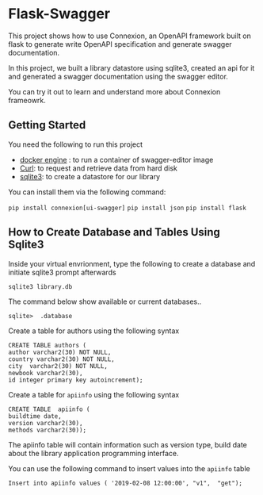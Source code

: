 # Flask-Swagger

This project shows how to use Connexion, an OpenAPI framework built on flask to generate write OpenAPI specification and 
generate swagger documentation.  

In this project, we built a library datastore using sqlite3, created an api for it and generated a swagger documentation using the swagger editor.

You can try it out to learn and understand more about Connexion frameowrk.

## Getting Started 

You need the following to run this project

- [docker engine](https://www.docker.com/) : to run a container of swagger-editor image
- [Curl](https://curl.haxx.se/):  to request and retrieve data from hard disk
- [sqlite3](https://www.sqlite.org/index.html): to create a datastore for our library

You can install them via the following command:  

`pip install connexion[ui-swagger]`
`pip install json`
`pip install flask`

## How to Create Database and Tables Using Sqlite3    

Inside your virtual envrionment, type the following to create a database and initiate sqlite3 prompt afterwards

`sqlite3 library.db`               

The command below show available or current databases..

`sqlite>  .database` 

Create a table for authors using the following syntax

```
CREATE TABLE authors ( 
author varchar2(30) NOT NULL,
country varchar2(30) NOT NULL,
city  varchar2(30) NOT NULL,
newbook varchar2(30),
id integer primary key autoincrement);
```

Create a table for `apiinfo` using the following syntax  

```
CREATE TABLE  apiinfo (
buildtime date, 
version varchar2(30),
methods varchar2(30));
```
The apiinfo table will contain information such as version type, build date about the library application programming interface.

You can use the following command to insert values into the `apiinfo` table

```
Insert into apiinfo values ( '2019-02-08 12:00:00', "v1",  "get");
```
